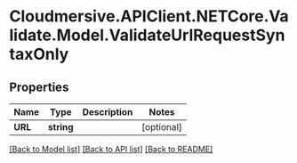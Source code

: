 # Cloudmersive.APIClient.NETCore.Validate.Model.ValidateUrlRequestSyntaxOnly
## Properties

Name | Type | Description | Notes
------------ | ------------- | ------------- | -------------
**URL** | **string** |  | [optional] 

[[Back to Model list]](../README.md#documentation-for-models) [[Back to API list]](../README.md#documentation-for-api-endpoints) [[Back to README]](../README.md)

